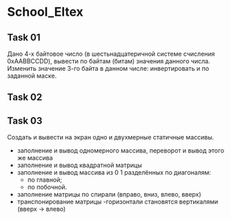 # School_Eltex

## Task 01
Дано 4-х байтовое число (в шестьнадцатеричной системе счисления 0xAABBCCDD), вывести по байтам (битам) значения данного числа. Изменить значение 3-го байта в данном числе: инвертировать и по заданной маске.

## Task 02


## Task 03
Создать и вывести на экран одно и двухмерные статичные массивы.
- заполнение и вывод одномерного массива, переворот и вывод этого же массива
- заполнение и вывод квадратной матрицы
- заполнение и вывод массива из 0 1 разделённых по диагоналям:
  - по главной;
  - по побочной.
- заполнение матрицы по спирали (вправо, вниз, влево, вверх)
- транспонирование матрицы -горизонтали становятся вертикалями (вверх -> влево)

